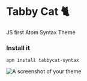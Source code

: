 # Tabby Cat 🐈

JS first Atom Syntax Theme 

### Install it
`apm install tabbycat-syntax`

![A screenshot of your theme](https://f.cloud.github.com/assets/69169/2289498/4c3cb0ec-a009-11e3-8dbd-077ee11741e5.gif)
